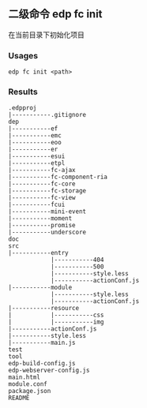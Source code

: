 ## 二级命令 edp fc init

在当前目录下初始化项目

### Usages

    edp fc init <path>

### Results

    .edpproj
    |-----------.gitignore
    dep
    |-----------ef
    |-----------emc
    |-----------eoo
    |-----------er
    |-----------esui
    |-----------etpl
    |-----------fc-ajax
    |-----------fc-component-ria
    |-----------fc-core
    |-----------fc-storage
    |-----------fc-view
    |-----------fcui
    |-----------mini-event
    |-----------moment
    |-----------promise
    |-----------underscore
    doc
    src
    |-----------entry
                |-----------404
                |-----------500
                |-----------style.less
                |-----------actionConf.js
    |-----------module
                |-----------style.less
                |-----------actionConf.js
    |-----------resource
    |           |-----------css
    |           |-----------img
    |-----------actionConf.js
    |-----------style.less
    |-----------main.js
    test
    tool
    edp-build-config.js
    edp-webserver-config.js
    main.html
    module.conf
    package.json
    README